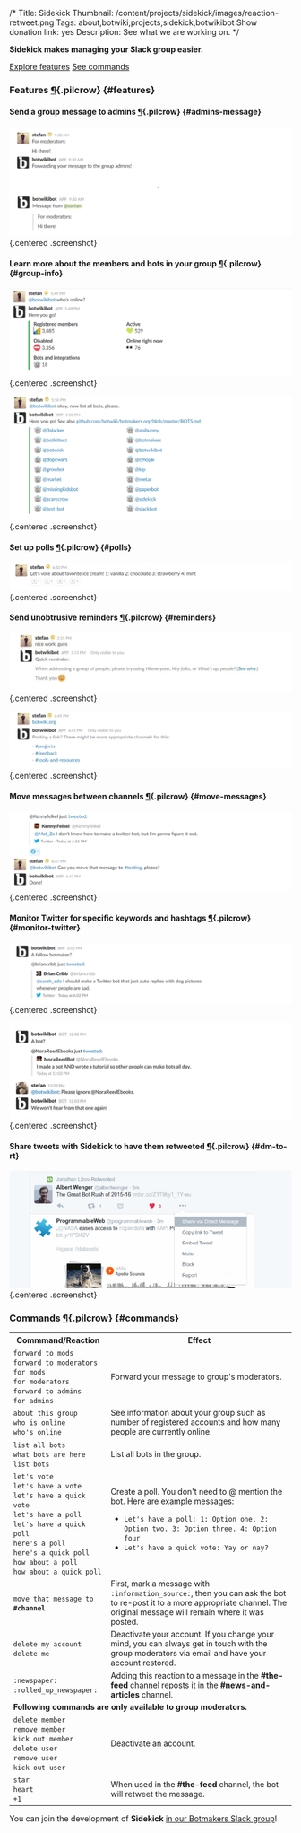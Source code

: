 /*
Title: Sidekick
Thumbnail: /content/projects/sidekick/images/reaction-retweet.png
Tags: about,botwiki,projects,sidekick,botwikibot
Show donation link: yes
Description: See what we are working on.
*/

**Sidekick makes managing your Slack group easier.**

<a class="btn" href="#features">Explore features</a> <a class="btn" href="#commands">See commands</a>

### Features [¶](#features){.pilcrow} {#features}

#### Send a group message to admins [¶](#admins-message){.pilcrow} {#admins-message}

![Message all admins in the group](/content/projects/sidekick/images/admin-message-forward.png) {.centered .screenshot}


#### Learn more about the members and bots in your group [¶](#group-info){.pilcrow} {#group-info}

![Learn more about your group](/content/projects/sidekick/images/group-info.png) {.centered .screenshot}



![Learn more about bots and integrations in your group](/content/projects/sidekick/images/group-info-bots.png) {.centered .screenshot}


#### Set up polls [¶](#polls){.pilcrow} {#polls}


![Poll](/content/projects/sidekick/images/polls.png) {.centered .screenshot}

#### Send unobtrusive reminders [¶](#reminders){.pilcrow} {#reminders}

![Code of conduct reminder](/content/projects/sidekick/images/hey-guys.png) {.centered .screenshot}

![Sharing links reminder](/content/projects/sidekick/images/sharing-links.png) {.centered .screenshot}

#### Move messages between channels [¶](#move-messages){.pilcrow} {#move-messages}


![Move messages](/content/projects/sidekick/images/move-message.png) {.centered .screenshot}



#### Monitor Twitter for specific keywords and hashtags [¶](#monitor-twitter){.pilcrow} {#monitor-twitter}

![Monitor Twitter for interesting tweets](/content/projects/sidekick/images/monitor-twitter.png) {.centered .screenshot}

![Ignore users](/content/projects/sidekick/images/ignore.png) {.centered .screenshot}


#### Share tweets with Sidekick to have them retweeted [¶](#dm-to-rt){.pilcrow} {#dm-to-rt}

![Share to retweet](/content/projects/sidekick/images/share-to-retweet.png) {.centered .screenshot}



### Commands [¶](#commands){.pilcrow} {#commands}
<!-- 
#### All members [¶](#commands-all){.pilcrow} {#commands-all}
 -->
<table class="data-table">
<tr>
  <th>Commmand/Reaction</th>
  <th>Effect</th>
</tr>
<tr>
  <td>
    <code>forward to mods</code><br/>
    <code>forward to moderators</code><br/>
    <code>for mods</code><br/>
    <code>for moderators</code><br/>
    <code>forward to admins</code><br/>
    <code>for admins</code>
  </td>
  <td>
    Forward your message to group's moderators.
  </td>
</tr>
<tr>
  <td>
    <code>about this group</code><br/>
    <code>who is online</code><br/>
    <code>who's online</code>
  </td>
  <td>
    See information about your group such as number of registered accounts and how many people are currently online.
  </td>
</tr>
<tr>
  <td>
    <code>list all bots</code><br/>
    <code>what bots are here</code><br/>
    <code>list bots</code>
  </td>
  <td>
    List all bots in the group.
  </td>
</tr>
<tr>
  <td>
    <code>let's vote</code><br/>
    <code>let's have a vote</code><br/>
    <code>let's have a quick vote</code><br/>
    <code>let's have a poll</code><br/>
    <code>let's have a quick poll</code><br/>
    <code>here's a poll</code><br/>
    <code>here's a quick poll</code><br/>
    <code>how about a poll</code><br/>
    <code>how about a quick poll</code>
  </td>
  <td>
    Create a poll. You don't need to @ mention the bot. Here are example messages:
    <ul>
      <li><code>Let's have a poll: 1: Option one. 2: Option two. 3: Option three. 4: Option four</code></li>
      <li><code>Let's have a quick vote: Yay or nay?</code></li>
    </ul>
  </td>
</tr>
<tr>
  <td>
    <code>move that message to <strong>#channel</strong></code>
  </td>
  <td>
    First, mark a message with <code>:information_source:</code>, then you can ask the bot to re-post it to a more appropriate channel. The original message will remain where it was posted.
  </td>
</tr>
<tr>
  <td>
    <code>delete my account</code>
    <code>delete me</code>
  </td>
  <td>
    Deactivate your account. If you change your mind, you can always get in touch with the group moderators via email and have your account restored.
  </td>
</tr>
<tr>
<tr>
  <td>
    <code>:newspaper:</code><br/>
    <code>:rolled_up_newspaper:</code>
  </td>
  <td>
    Adding this reaction to a message in the <strong>#the-feed</strong> channel reposts it in the <strong>#news-and-articles</strong> channel.
  </td>
</tr>
<tr>
  <td colspan="2">
    <strong>Following commands are only available to group moderators.</strong>
  </td>
</tr>
<tr>
  <td>
    <code>delete member</code><br/>
    <code>remove member</code><br/>
    <code>kick out member</code><br/>
    <code>delete user</code><br/>
    <code>remove user</code><br/>
    <code>kick out user</code>
  </td>
  <td>
    Deactivate an account.
  </td>
</tr>
<tr>
  <td>
    <code>star</code><br/>
    <code>heart</code><br/>
    <code>+1</code>
  </td>
  <td>
    When used in the <strong>#the-feed</strong> channel, the bot will retweet the message.
  </td>
</tr>
</table>

<!-- 

#### Admins [¶](#commands-admins){.pilcrow} {#commands-admins}

***Coming soon!***

-->

You can join the development of **Sidekick** [in our Botmakers Slack group](https://botmakers.org/)!